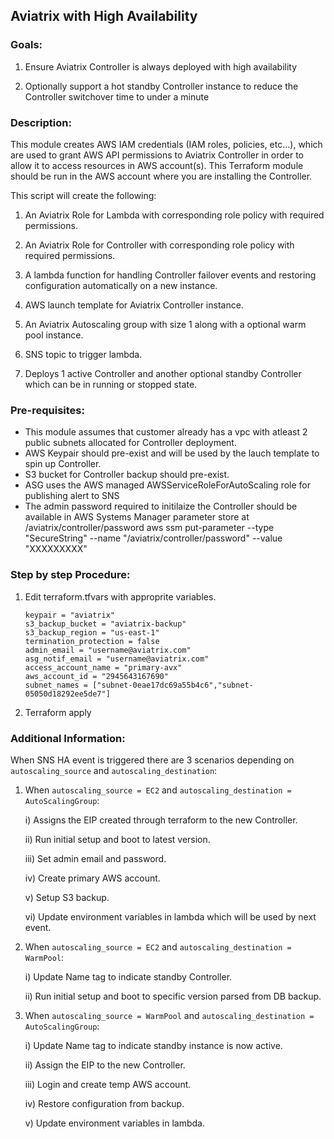 ## Aviatrix with High Availability

### Goals:
1. Ensure Aviatrix Controller is always deployed with high availability

2. Optionally support a hot standby Controller instance to reduce the Controller switchover time to under a minute

### Description:
This module creates AWS IAM credentials (IAM roles, policies, etc...), which are used to grant AWS API
permissions to Aviatrix Controller in order to allow it to access resources in AWS account(s). This
Terraform module should be run in the AWS account where you are installing the Controller.

This script will create the following:

1. An Aviatrix Role for Lambda with corresponding role policy with required permissions. 

2. An Aviatrix Role for Controller with corresponding role policy with required permissions.

3. A lambda function for handling Controller failover events and restoring configuration automatically on a new instance.

4. AWS launch template for Aviatrix Controller instance.

5. An Aviatrix Autoscaling group with size 1 along with a optional warm pool instance.

6. SNS topic to trigger lambda.

7. Deploys 1 active Controller and another optional standby Controller which can be in running or stopped state.

### Pre-requisites:
- This module assumes that customer already has a vpc with atleast 2 public subnets allocated for Controller deployment.
- AWS Keypair should pre-exist and will be used by the lauch template to spin up Controller.
- S3 bucket for Controller backup should pre-exist.
- ASG uses the AWS managed AWSServiceRoleForAutoScaling role for publishing alert to SNS
- The admin password required to initilaize the Controller should be available in AWS Systems Manager parameter store at /aviatrix/controller/password
    aws ssm put-parameter --type "SecureString" --name "/aviatrix/controller/password" --value "XXXXXXXXX"
    

### Step by step Procedure:
1. Edit terraform.tfvars with approprite variables.
    ```
    keypair = "aviatrix"
    s3_backup_bucket = "aviatrix-backup"
    s3_backup_region = "us-east-1"
    termination_protection = false
    admin_email = "username@aviatrix.com"
    asg_notif_email = "username@aviatrix.com"
    access_account_name = "primary-avx"
    aws_account_id = "2945643167690"
    subnet_names = ["subnet-0eae17dc69a55b4c6","subnet-05050d18292ee5de7"]
    ```
2. Terraform apply

### Additional Information:
When SNS HA event is triggered there are 3 scenarios depending on `autoscaling_source` and `autoscaling_destination`:

1. When `autoscaling_source = EC2` and `autoscaling_destination = AutoScalingGroup`:

    i) Assigns the EIP created through terraform to the new Controller.

    ii) Run initial setup and boot to latest version.

    iii) Set admin email and password.

    iv) Create primary AWS account.

    v) Setup S3 backup.

    vi) Update environment variables in lambda which will be used by next event.

2. When `autoscaling_source = EC2` and `autoscaling_destination = WarmPool`:

    i) Update Name tag to indicate standby Controller.

    ii) Run initial setup and boot to specific version parsed from DB backup.

3. When `autoscaling_source = WarmPool` and `autoscaling_destination = AutoScalingGroup`:

    i) Update Name tag to indicate standby instance is now active.

    ii) Assign the EIP to the new Controller.

    iii) Login and create temp AWS account.

    iv) Restore configuration from backup.

    v) Update environment variables in lambda.
